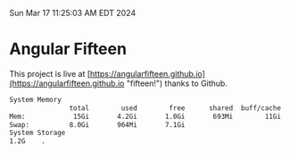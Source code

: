 Sun Mar 17 11:25:03 AM EDT 2024

# Angular Fifteen


This project is live at [https://angularfifteen.github.io](https://angularfifteen.github.io "fifteen!") thanks to Github.

```bash
System Memory
               total        used        free      shared  buff/cache   available
Mem:            15Gi       4.2Gi       1.0Gi       693Mi        11Gi        11Gi
Swap:          8.0Gi       964Mi       7.1Gi
System Storage
1.2G	.
```
